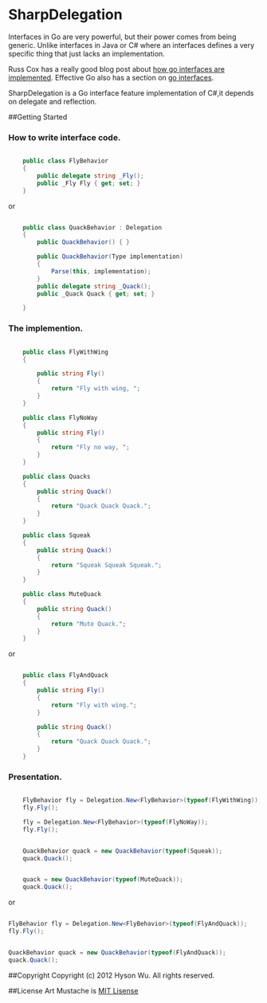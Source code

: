 SharpDelegation
==========
Interfaces in Go are very powerful, but their power comes from being generic.
Unlike interfaces in Java or C# where an interfaces defines a very specific thing that just lacks an implementation. 

Russ Cox has a really good blog post about [how go interfaces are implemented](http://research.swtch.com/2009/12/go-data-structures-interfaces.html).
Effective Go also has a section on [go interfaces](http://golang.org/doc/effective_go.html#interfaces_and_types).

SharpDelegation is a Go interface feature implementation of C#,it depends on delegate and reflection.


##Getting Started

### How to write interface code.


```c#

    public class FlyBehavior
    {
        public delegate string _Fly();
        public _Fly Fly { get; set; }
    }

```

or 

```c#

    public class QuackBehavior : Delegation
    {
        public QuackBehavior() { }

        public QuackBehavior(Type implementation)
        {
            Parse(this, implementation);
        }
        public delegate string _Quack();
        public _Quack Quack { get; set; }

    }

```

### The implemention.


```c#

    public class FlyWithWing
    {

        public string Fly()
        {
            return "Fly with wing, ";
        }
    }

    public class FlyNoWay
    {
        public string Fly()
        {
            return "Fly no way, ";
        }
    }

    public class Quacks
    {
        public string Quack()
        {
            return "Quack Quack Quack.";
        }
    }

    public class Squeak
    {
        public string Quack()
        {
            return "Squeak Squeak Squeak.";
        }
    }

    public class MuteQuack
    {
        public string Quack()
        {
            return "Mute Quack.";
        }
    }

```

or 

```c#

	public class FlyAndQuack
	{
		public string Fly()
		{
			return "Fly with wing.";
		}

        public string Quack()
        {
            return "Quack Quack Quack.";
        }
	}

```

### Presentation.

```c#

	FlyBehavior fly = Delegation.New<FlyBehavior>(typeof(FlyWithWing));
	fly.Fly();

	fly = Delegation.New<FlyBehavior>(typeof(FlyNoWay));
	fly.Fly();


	QuackBehavior quack = new QuackBehavior(typeof(Squeak));
	quack.Quack();


	quack = new QuackBehavior(typeof(MuteQuack));
	quack.Quack();

```
or

```c#

FlyBehavior fly = Delegation.New<FlyBehavior>(typeof(FlyAndQuack));
fly.Fly();


QuackBehavior quack = new QuackBehavior(typeof(FlyAndQuack));
quack.Quack();

```



##Copyright
Copyright (c) 2012 Hyson Wu. All rights reserved.

##License
Art Mustache is [MIT Lisense](http://www.opensource.org/licenses/mit-license.php)
